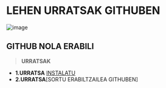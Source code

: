# LEHEN URRATSAK GITHUBEN

![image](https://user-images.githubusercontent.com/122351679/211789861-388ee12e-fc0c-4504-8340-8d08d0295fd3.png)

## GITHUB NOLA ERABILI

> **URRATSAK**

* **1.URRATSA** [INSTALATU](https://github.com/leirerodriguez/GITHUB/blob/main/REPOSITORIOA%20SORTZEKO.txt)
* **2.URRATSA**[SORTU ERABILTZAILEA GITHUBEN]
